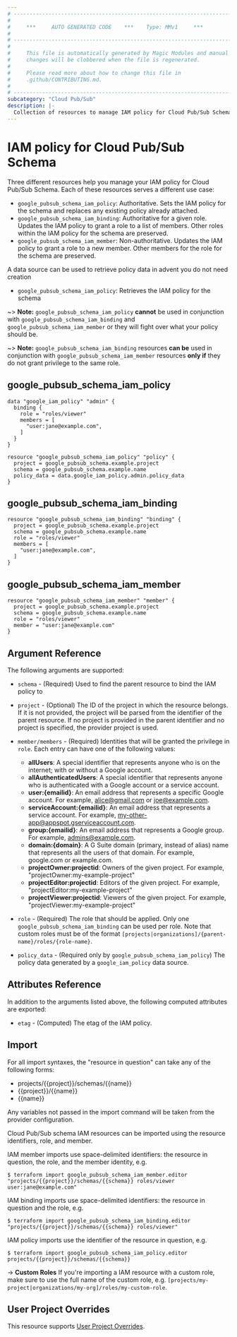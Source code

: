 ```yaml
---
# ----------------------------------------------------------------------------
#
#     ***     AUTO GENERATED CODE    ***    Type: MMv1     ***
#
# ----------------------------------------------------------------------------
#
#     This file is automatically generated by Magic Modules and manual
#     changes will be clobbered when the file is regenerated.
#
#     Please read more about how to change this file in
#     .github/CONTRIBUTING.md.
#
# ----------------------------------------------------------------------------
subcategory: "Cloud Pub/Sub"
description: |-
  Collection of resources to manage IAM policy for Cloud Pub/Sub Schema
---
```


# IAM policy for Cloud Pub/Sub Schema
Three different resources help you manage your IAM policy for Cloud Pub/Sub Schema. Each of these resources serves a different use case:

* `google_pubsub_schema_iam_policy`: Authoritative. Sets the IAM policy for the schema and replaces any existing policy already attached.
* `google_pubsub_schema_iam_binding`: Authoritative for a given role. Updates the IAM policy to grant a role to a list of members. Other roles within the IAM policy for the schema are preserved.
* `google_pubsub_schema_iam_member`: Non-authoritative. Updates the IAM policy to grant a role to a new member. Other members for the role for the schema are preserved.

A data source can be used to retrieve policy data in advent you do not need creation

* `google_pubsub_schema_iam_policy`: Retrieves the IAM policy for the schema

~> **Note:** `google_pubsub_schema_iam_policy` **cannot** be used in conjunction with `google_pubsub_schema_iam_binding` and `google_pubsub_schema_iam_member` or they will fight over what your policy should be.

~> **Note:** `google_pubsub_schema_iam_binding` resources **can be** used in conjunction with `google_pubsub_schema_iam_member` resources **only if** they do not grant privilege to the same role.



## google_pubsub_schema_iam_policy

```hcl
data "google_iam_policy" "admin" {
  binding {
    role = "roles/viewer"
    members = [
      "user:jane@example.com",
    ]
  }
}

resource "google_pubsub_schema_iam_policy" "policy" {
  project = google_pubsub_schema.example.project
  schema = google_pubsub_schema.example.name
  policy_data = data.google_iam_policy.admin.policy_data
}
```

## google_pubsub_schema_iam_binding

```hcl
resource "google_pubsub_schema_iam_binding" "binding" {
  project = google_pubsub_schema.example.project
  schema = google_pubsub_schema.example.name
  role = "roles/viewer"
  members = [
    "user:jane@example.com",
  ]
}
```

## google_pubsub_schema_iam_member

```hcl
resource "google_pubsub_schema_iam_member" "member" {
  project = google_pubsub_schema.example.project
  schema = google_pubsub_schema.example.name
  role = "roles/viewer"
  member = "user:jane@example.com"
}
```


## Argument Reference

The following arguments are supported:

* `schema` - (Required) Used to find the parent resource to bind the IAM policy to

* `project` - (Optional) The ID of the project in which the resource belongs.
    If it is not provided, the project will be parsed from the identifier of the parent resource. If no project is provided in the parent identifier and no project is specified, the provider project is used.

* `member/members` - (Required) Identities that will be granted the privilege in `role`.
  Each entry can have one of the following values:
  * **allUsers**: A special identifier that represents anyone who is on the internet; with or without a Google account.
  * **allAuthenticatedUsers**: A special identifier that represents anyone who is authenticated with a Google account or a service account.
  * **user:{emailid}**: An email address that represents a specific Google account. For example, alice@gmail.com or joe@example.com.
  * **serviceAccount:{emailid}**: An email address that represents a service account. For example, my-other-app@appspot.gserviceaccount.com.
  * **group:{emailid}**: An email address that represents a Google group. For example, admins@example.com.
  * **domain:{domain}**: A G Suite domain (primary, instead of alias) name that represents all the users of that domain. For example, google.com or example.com.
  * **projectOwner:projectid**: Owners of the given project. For example, "projectOwner:my-example-project"
  * **projectEditor:projectid**: Editors of the given project. For example, "projectEditor:my-example-project"
  * **projectViewer:projectid**: Viewers of the given project. For example, "projectViewer:my-example-project"

* `role` - (Required) The role that should be applied. Only one
    `google_pubsub_schema_iam_binding` can be used per role. Note that custom roles must be of the format
    `[projects|organizations]/{parent-name}/roles/{role-name}`.

* `policy_data` - (Required only by `google_pubsub_schema_iam_policy`) The policy data generated by
  a `google_iam_policy` data source.

## Attributes Reference

In addition to the arguments listed above, the following computed attributes are
exported:

* `etag` - (Computed) The etag of the IAM policy.

## Import

For all import syntaxes, the "resource in question" can take any of the following forms:

* projects/{{project}}/schemas/{{name}}
* {{project}}/{{name}}
* {{name}}

Any variables not passed in the import command will be taken from the provider configuration.

Cloud Pub/Sub schema IAM resources can be imported using the resource identifiers, role, and member.

IAM member imports use space-delimited identifiers: the resource in question, the role, and the member identity, e.g.
```
$ terraform import google_pubsub_schema_iam_member.editor "projects/{{project}}/schemas/{{schema}} roles/viewer user:jane@example.com"
```

IAM binding imports use space-delimited identifiers: the resource in question and the role, e.g.
```
$ terraform import google_pubsub_schema_iam_binding.editor "projects/{{project}}/schemas/{{schema}} roles/viewer"
```

IAM policy imports use the identifier of the resource in question, e.g.
```
$ terraform import google_pubsub_schema_iam_policy.editor projects/{{project}}/schemas/{{schema}}
```

-> **Custom Roles** If you're importing a IAM resource with a custom role, make sure to use the
 full name of the custom role, e.g. `[projects/my-project|organizations/my-org]/roles/my-custom-role`.

## User Project Overrides

This resource supports [User Project Overrides](https://registry.terraform.io/providers/hashicorp/google/latest/docs/guides/provider_reference#user_project_override).
